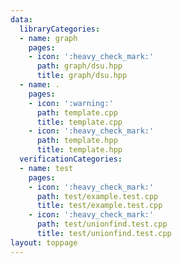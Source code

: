 ```yaml
---
data:
  libraryCategories:
  - name: graph
    pages:
    - icon: ':heavy_check_mark:'
      path: graph/dsu.hpp
      title: graph/dsu.hpp
  - name: .
    pages:
    - icon: ':warning:'
      path: template.cpp
      title: template.cpp
    - icon: ':heavy_check_mark:'
      path: template.hpp
      title: template.hpp
  verificationCategories:
  - name: test
    pages:
    - icon: ':heavy_check_mark:'
      path: test/example.test.cpp
      title: test/example.test.cpp
    - icon: ':heavy_check_mark:'
      path: test/unionfind.test.cpp
      title: test/unionfind.test.cpp
layout: toppage
---
```

